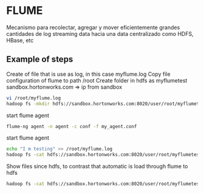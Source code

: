 # FLUME

Mecanismo para recolectar, agregar y mover eficientemente grandes cantidades de log streaming data hacia una data centralizado como HDFS, HBase, etc

## Example of steps

Create of file that is use as log, in this case myflume.log 
Copy file configuration of flume to path /root
Create folder in hdfs as myflumetest
sandbox.hortonworks.com => ip from sandbox


```bash
vi /root/myflume.log
hadoop fs -mkdir hdfs://sandbox.hortonworks.com:8020/user/root/myflumetest
```

start flume agent

```bash
flume-ng agent -n agent -c conf -f my_agent.conf
```

start flume agent
```bash
echo "I m testing" >> /root/myflume.log
hadoop fs -cat hdfs://sandbox.hortonworks.com:8020/user/root/myflumetest/*
```

Show files since hdfs, to contrast that automatic is load through flume to hdfs
```bash
hadoop fs -cat hdfs://sandbox.hortonworks.com:8020/user/root/myflumetest/*
```